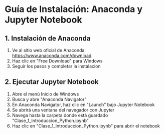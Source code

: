# Guía de Instalación: Anaconda y Jupyter Notebook

## 1. Instalación de Anaconda

1. Ve al sitio web oficial de Anaconda: https://www.anaconda.com/download
2. Haz clic en "Free Download" para Windows
3. Seguir los pasos y completar la instalacion

## 2. Ejecutar Jupyter Notebook

1. Abre el menú Inicio de Windows
2. Busca y abre "Anaconda Navigator"
3. En Anaconda Navigator, haz clic en "Launch" bajo Jupyter Notebook
4. Se abrirá una ventana del navegador con Jupyter
5. Navega hasta la carpeta donde está guardado "Clase_1_Introduccion_Python.ipynb"
6. Haz clic en "Clase_1_Introduccion_Python.ipynb" para abrir el notebook